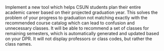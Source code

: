 Implement a new tool which helps CSUN students plan their entire academic career based on their projected graduation year. This solves the problem of your progress to graduation not matching exactly with the recommended course catalog which can lead to confusion and unnecessary classes. It will be able to recommend a set of classes for remaining semesters, which is automatically generated and updated based on your DPR. It will not display professors or class codes, but rather the class names. 
